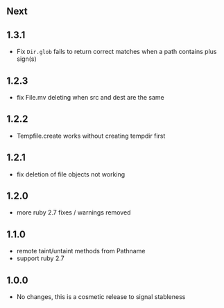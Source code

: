 ## Next

## 1.3.1

- Fix `Dir.glob` fails to return correct matches when a path contains plus sign(s)

## 1.2.3

- fix File.mv deleting when src and dest are the same

## 1.2.2

- Tempfile.create works without creating tempdir first

## 1.2.1

- fix deletion of file objects not working

## 1.2.0

- more ruby 2.7 fixes / warnings removed

## 1.1.0

- remote taint/untaint methods from Pathname
- support ruby 2.7

## 1.0.0

- No changes, this is a cosmetic release to signal stableness
